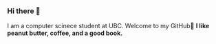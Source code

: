 ### Hi there 👋

<!--
**Kyleetd/Kyleetd** is a ✨ _special_ ✨ repository because its `README.md` (this file) appears on your GitHub profile.

Here are some ideas to get you started:

- ⚡ Fun fact: I 
-->


I am a computer scinece student at UBC. Welcome to my GitHub💜 
**I like peanut butter, coffee, and a good book.**
